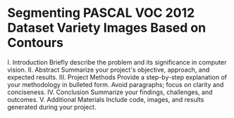 # Segmenting PASCAL VOC 2012 Dataset Variety Images Based on Contours

I. Introduction
Briefly describe the problem and its significance in computer vision.
II. Abstract
Summarize your project's objective, approach, and expected results.
III. Project Methods
Provide a step-by-step explanation of your methodology in bulleted form.
Avoid paragraphs; focus on clarity and conciseness.
IV. Conclusion
Summarize your findings, challenges, and outcomes.
V. Additional Materials
Include code, images, and results generated during your project.
